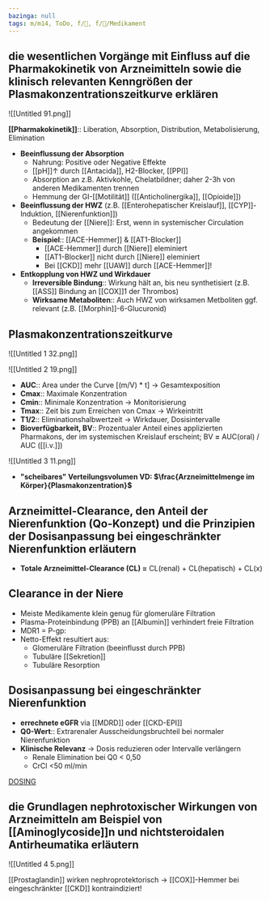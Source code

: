 ```yaml
---
bazinga: null
tags: m/m14, ToDo, f/🍺, f/💊/Medikament
---
```

## die wesentlichen Vorgänge mit Einfluss auf die Pharmakokinetik von Arzneimitteln sowie die klinisch relevanten Kenngrößen der Plasmakonzentrationszeitkurve erklären

![[Untitled 91.png]]

**[[Pharmakokinetik]]**:: Liberation, Absorption, Distribution, Metabolisierung, Elimination

- **Beeinflussung der Absorption**
    - Nahrung: Positive oder Negative Effekte
    - [[pH]]↑ durch [[Antacida]], H2-Blocker, [[PPI]]
    - Absorption an z.B. Aktivkohle, Chelatbildner; daher 2-3h von anderen Medikamenten trennen
    - Hemmung der GI-[[Motilität]] ([[Anticholinergika]], [[Opioide]])
- **Beeinflussung der HWZ** (z.B. [[Enterohepatischer Kreislauf]], [[CYP]]-Induktion, [[Nierenfunktion]])
    - Bedeutung der [[Niere]]: Erst, wenn in systemischer Circulation angekommen
    - **Beispiel**:: [[ACE-Hemmer]] & [[AT1-Blocker]]
        - [[ACE-Hemmer]] durch [[Niere]] eleminiert
        - [[AT1-Blocker]] nicht durch [[Niere]] eleminiert
        - Bei [[CKD]] mehr [[UAW]] durch [[ACE-Hemmer]]!
- **Entkopplung von HWZ und Wirkdauer**
    - **Irreversible Bindung**:: Wirkung hält an, bis neu synthetisiert (z.B. [[ASS]] Bindung an [[COX]]1 der Thrombos)
    - **Wirksame Metaboliten**:: Auch HWZ von wirksamen Metboliten ggf. relevant (z.B. [[Morphin]]-6-Glucuronid)

## Plasmakonzentrationszeitkurve

![[Untitled 1 32.png]]

![[Untitled 2 19.png]]

- **AUC**:: Area under the Curve [(m/V) * t] → Gesamtexposition
- **Cmax**:: Maximale Konzentration
- **Cmin**:: Minimale Konzentration → Monitorisierung
- **Tmax**:: Zeit bis zum Erreichen von Cmax → Wirkeintritt
- **T1/2**:: Eliminationshalbwertzeit → Wirkdauer, Dosisintervalle
- **Bioverfügbarkeit, BV**:: Prozentualer Anteil eines applizierten Pharmakons, der im systemischen Kreislauf erscheint; BV **=** AUC(oral) / AUC ([[i.v.]])

![[Untitled 3 11.png]]

- **"scheibares" Verteilungsvolumen VD: $\frac{Arzneimittelmenge im Körper}{Plasmakonzentration}$**

## Arzneimittel-Clearance, den Anteil der Nierenfunktion (Qo-Konzept) und die Prinzipien der Dosisanpassung bei eingeschränkter Nierenfunktion erläutern

- **Totale Arzneimittel-Clearance (CL) =** CL(renal) + CL(hepatisch) + CL(x)

## Clearance in der Niere

- Meiste Medikamente klein genug für glomeruläre Filtration
- Plasma-Proteinbindung (PPB) an [[Albumin]] verhindert freie Filtration
- MDR1 = P-gp:
- Netto-Effekt resultiert aus:
    - Glomeruläre Filtration (beeinflusst durch PPB)
    - Tubuläre [[Sekretion]]
    - Tubuläre Resorption

## Dosisanpassung bei eingeschränkter Nierenfunktion

- **errechnete eGFR** via [[MDRD]] oder [[CKD-EPI]]
- **Q0-Wert**:: Extrarenaler Ausscheidungsbruchteil bei normaler Nierenfunktion
- **Klinische Relevanz** → Dosis reduzieren oder Intervalle verlängern
    - Renale Elimination bei Q0 < 0,50
    - CrCl <50 ml/min

[DOSING](https://dosing.de)

## die Grundlagen nephrotoxischer Wirkungen von Arzneimitteln am Beispiel von [[Aminoglycoside]]n und nichtsteroidalen Antirheumatika erläutern

![[Untitled 4 5.png]]

[[Prostaglandin]] wirken nephroprotektorisch → [[COX]]-Hemmer bei eingeschränkter [[CKD]] kontraindiziert!

